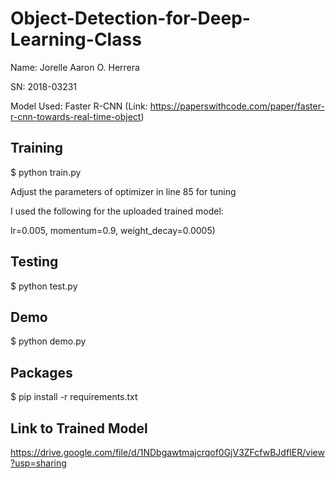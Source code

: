 # Object-Detection-for-Deep-Learning-Class

Name: Jorelle Aaron O. Herrera

SN: 2018-03231

Model Used: Faster R-CNN (Link: https://paperswithcode.com/paper/faster-r-cnn-towards-real-time-object)

## Training
$ python train.py

Adjust the parameters of optimizer in line 85 for tuning 

I used the following for the uploaded trained model:

  lr=0.005,
  momentum=0.9,
  weight_decay=0.0005)

## Testing
$ python test.py

## Demo
$ python demo.py

## Packages
$ pip install -r requirements.txt

## Link to Trained Model
https://drive.google.com/file/d/1NDbgawtmajcrqof0GjV3ZFcfwBJdfIER/view?usp=sharing
